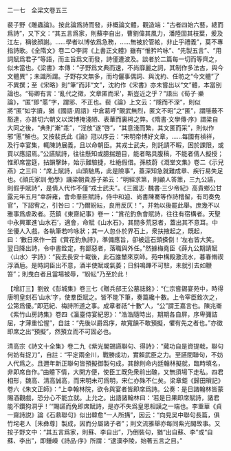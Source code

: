 二一七　全梁文卷五三

裴子野《雕蟲論》。按此論爲詩而發，非概論文體，觀造端：“古者四始六藝，總而爲詩”，又下文：“其五言爲家，則蘇李自出，曹劉偉其風力，潘陸固其枝葉，爰及江左，稱彼顔謝。……學者以博依爲急務，……無被於管絃，非止乎禮義”，莫不專指詩歌。《全隋文》卷二○李諤《上書正文體》雖有“惟矜吟咏”、“先製五言”、“用詞賦爲君子”等語，而主旨爲文而發，詩僅遭波及。談者於二篇每一切而等齊之，似未當也。《梁書》本傳：“子野爲文典而速，不尚靡麗之詞，其制作多法古，與今文體異”；未識所謂。子野存文無多，而均儷事偶詞、與沈約、任昉之“今文體”了不異撰；至《宋略》則“筆”而非“文”，沈約作《宋書》亦未嘗出以“文”體，本當别論也。“荀卿有言：‘亂代之徵，文章匿而采’，斯豈近之乎？”語出《荀子·樂論》，“匿”即“慝”字，謂邪、不正也。裴《論》上文云：“隱而不深”，則似將“匿”如字讀，猶《國語·周語》中倉葛呼“覿武無烈，匿文不昭”之“匿”，謂隱蔽不豁達，亦甚切六朝文以深博掩淺陋、表華而裏枵之弊。《隋書·文學傳·序》謂梁自大同之後，“典則”漸“乖”，“淫放”遂“啓”，“其意淺而繁，其文匿而采”，則似作邪“慝”解也。又按裴氏此《論》冠以序云：“宋明帝博好文章，……每國有禎祥，及行幸宴集，輒陳詩展義，且以命朝臣。其戎士武夫，則託請不暇，困於課限，或買以應詔焉。”公讌賦詩，往往懸知或臆揣題目，能者略具腹稿，不能者倩人擬授；惟即席當筵，拈韻擊鉢，始示難驗捷，杜絶假借。孫枝蔚《溉堂文集》卷二《示兒燕》之三曰：“席上賦詩，山頭馳馬，此是險事”，蓋深知急就難成章、疾行易失足也。《顔氏家訓·勉學》譏梁朝貴游子弟云：“明經求第，則顧人答策，三九公讌，則假手賦詩”，是倩人代作不僅“戎士武夫”。《三國志·
魏書·三少帝紀》高貴鄉公甘露元年五月“幸辟雍，會命羣臣賦詩，侍中和逌、尚書陳騫等作詩稽留，有司奏免官”，下詔宥之，引咎曰：“乃爾紛紜，良用反仄！”，并勃以後罷此舉。庶幾不以雅事爲虐政者。范鎮《東齋紀事》卷一：“賞花釣魚會賦詩，往往有宿構者。天聖中永興軍進‘山水石’，適會，命賦《山水石》，其間多荒惡者，蓋出其不意耳。中坐優人入戲，各執筆若吟咏狀；其一人忽仆於界石上，衆扶掖起之，既起，曰：‘數日來作一首《賞花釣魚詩》，準備應旨，卻被這石頭搽倒！’左右皆大笑。翌日降出詩，令中書銓定，有鄙惡者，落職與外任。”然據梅堯臣《薛九公期請賦〈山水〉字詩》：“我去長安十載後，此石誰輦來京師。苑中構殿激流水，暮春脩禊浮酒巵。是時詞臣出不意，酒半使賦或氣萎；日斜鳴蹕不可駐，未就引去如鞭笞”；則曳白者且當場被辱，“紛紜”乃至於此！

【增訂三】劉攽《彭城集》卷三七《贈兵部王公墓誌銘》：“仁宗嘗錫宴苑中，時得唐明皇刻石‘山水’字，使羣臣賦之。皆不能下筆，奏篇纔十數。上令宰臣銓次之，公第爲優。”即范紀、梅詩所道之事。成章者祇“十數”人，“公”謂王嘉言也。陳兆崙《紫竹山房詩集》卷四《瀛臺侍宴紀恩》：“浩浩隨時出，期期各自屏，序卑彌詰屈，才薄重忪惺”，自註：“先後以爵爲序，故寬韻不敢預擬，懼有先之者也。”亦徵即席之出“預擬”，然預立而不可固必也。

清高宗《詩文十全集》卷二九《紫光閣錫讌聯句、得詩》：“蕆功自是資提戟，聯句何妨有捉刀”，自註：“平定兩金川，戰勝成功，實賴武臣之力。至讌間聯句，不妨人代爲之。且邇年新正聯句皆預擬御製句成，其餘則命内廷翰林擬就，臨時填名，非即席自作。”曲體下情，大開方便，使臣工既免衆前出醜，又無須場下走私。四君相形，魏高、清高誠高，而宋明未可爲明，宋仁亦殊不仁矣。梁章鉅《歸田瑣記》卷六《朱文正師》：“上幸翰林院，欲令與宴者皆即席爲詩。公奏：是日諸翰林皆蒙賜酒觀戲，恐分心不能立就。上允之。出語諸翰林曰：‘若是日果即席賦詩，諸君能不鑽狗洞乎！’”賜讌而免即席賦詩，是亦不失爲皇恩相謨之一端也。李重華《貞一齋詩説》論《石鼎聯句》似出韓愈“一人所搆”，因云：“向見吴中聯句長篇，俱竹垞老人［朱彝尊］製成，因而分屬諸子者”；則文流雅舉亦每同紫光閣故事。又按子野文中：“其五言爲家，則蘇、李自出”，乃倒裝句，猶“出自蘇、李”或“自蘇、李出”，即鍾嶸《詩品·序》所謂：“逮漢李陵，始著五言之目。”